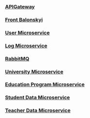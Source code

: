 ### [APIGateway](https://github.com/Nurkhan01/apigateway-balonskiy)
### [Front Balonskyi](https://github.com/Nurkhan01/front-balonskiy)
### [User Microservice](https://github.com/Nurkhan01/user-balonskiy)
### [Log Microservice](https://github.com/Nurkhan01/Log)
### [RabbitMQ](https://github.com/Nurkhan01/RabbitMq)
### [University Microservice](https://github.com/doszhvn/university_app)
### [Education Program Microservice](https://github.com/doszhvn/education_program_app)
### [Student Data Microservice](https://github.com/doszhvn/student_data_app)
### [Teacher Data Microservice](https://github.com/doszhvn/teacher_app)
